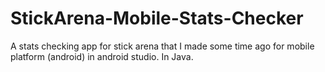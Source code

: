 # StickArena-Mobile-Stats-Checker
A stats checking app for stick arena that I made some time ago for mobile platform (android) in android studio. In Java.
